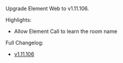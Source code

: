 Upgrade Element Web to v1.11.106.

Highlights:
* Allow Element Call to learn the room name

Full Changelog:
* [v1.11.106](https://github.com/element-hq/element-web/releases/tag/v1.11.106)
